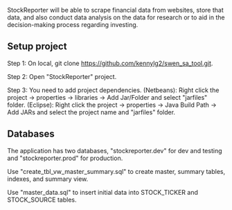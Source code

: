 StockReporter will be able to scrape financial data from websites, store that data, and also conduct data analysis on the data for research or to aid in the decision-making process regarding investing.

Setup project
-------------
Step 1: On local, git clone https://github.com/kennylg2/swen_sa_tool.git.

Step 2: Open "StockReporter" project.

Step 3: You need to add project dependencies. (Netbeans): Right click the project -> properties -> libraries -> Add Jar/Folder and select "jarfiles" folder. (Eclipse): Right click the project -> properties -> Java Build Path -> Add JARs and select the project name and "jarfiles" folder.

Databases
---------
The application has two databases, "stockreporter.dev" for dev and testing and "stockreporter.prod" for production.

Use "create_tbl_vw_master_summary.sql" to create master, summary tables, indexes, and summary view.

Use "master_data.sql" to insert initial data into STOCK_TICKER and STOCK_SOURCE tables.
